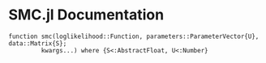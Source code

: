 # SMC.jl Documentation

```@docs
function smc(loglikelihood::Function, parameters::ParameterVector{U}, data::Matrix{S};
         kwargs...) where {S<:AbstractFloat, U<:Number}
```
